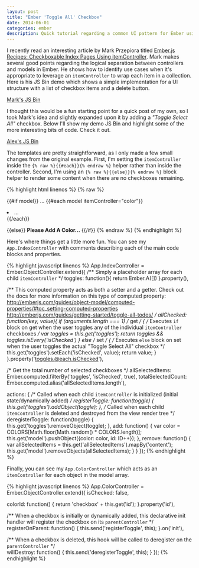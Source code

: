 ```yaml
---
layout: post
title: "Ember 'Toggle All' Checkbox"
date: 2014-06-01
categories: ember
description: Quick tutorial regarding a common UI pattern for Ember using checkboxes to display a list of items with a 'Toggle All' checkbox for the list.
---
```


I recently read an interesting article by Mark Przepiora titled [Ember.js Recipes: Checkboxable Index Pages Using itemController](http://codeflip.przepiora.ca/blog/2014/05/22/ember-js-recipes-checkboxable-index-pages-using-itemcontroller/). Mark makes several good points regarding the logical separation between controllers and models in Ember. He shows how to identify use cases when it's appropriate to leverage an <code class="inline-code">itemController</code> to wrap each item in a collection. Here is his JS Bin demo which shows a simple implementation for a UI structure with a list of checkbox items and a delete button.

<a class="jsbin-embed" href="http://emberjs.jsbin.com/kiwijowe/9/embed?output">Mark's JS Bin</a><script src="http://static.jsbin.com/js/embed.js"></script>

I thought this would be a fun starting point for a quick post of my own, so I took Mark's idea and slightly expanded upon it by adding a *"Toggle Select All"* checkbox. Below I'll show my demo JS Bin and highlight some of the more interesting bits of code. Check it out.

<a class="jsbin-embed" href="http://emberjs.jsbin.com/coliwiwa/2/embed?output">Alex's JS Bin</a><script src="http://static.jsbin.com/js/embed.js"></script>

The templates are pretty straightforward, as I only made a few small changes from the original example. First, I'm setting the <code class="inline-code">itemController</code> inside the <code class="inline-code">{% raw %}{{#each}}{% endraw %}</code> helper rather than inside the controller. Second, I'm using an  <code class="inline-code">{% raw %}{{else}}{% endraw %}</code> block helper to render some content when there are no checkboxes remaining.


{% highlight html linenos %}
{% raw %}
<!-- index.hbs -->
{{#if model}}
  ...
  {{#each model itemController="color"}}
    <li>...</li>
  {{/each}}
  </ul>
{{else}}
  <strong>Please Add A Color...</strong>
{{/if}}
{% endraw %}
{% endhighlight %}

Here's where things get a little more fun. You can see my <code class="inline-code">App.IndexController</code> with comments describing each of the main code blocks and properties.

{% highlight javascript linenos %}
App.IndexController = Ember.ObjectController.extend({
  /**
   Simply a placeholder array for each child `itemController`
  */
  toggles: function(){ return Ember.A([]) }.property(),
  
  /**
   This computed property acts as both a setter and a getter. Check 
   out the docs for more information on this type of computed property:
     http://emberjs.com/guides/object-model/computed-properties/#toc_setting-computed-properties
     http://emberjs.com/guides/getting-started/toggle-all-todos/
  */
  allChecked: function(key, value){
    if (arguments.length === 1) /* get */ { 
      /* Executes `if` block on get when the user toggles any of the individual `itemController` checkboxes */
      var toggles = this.get('toggles');
      return toggles && toggles.isEvery('isChecked')
    } else /* set */ {
      /* Executes `else` block on set when the user toggles the actual "Toggle Select All" checkbox */
      this.get('toggles').setEach('isChecked', value);
      return value;
    }
  }.property('toggles.@each.isChecked'),
  
  /* Get the total number of selected checkboxes */
  allSelectedItems: Ember.computed.filterBy('toggles', 'isChecked', true),
  totalSelectedCount: Ember.computed.alias('allSelectedItems.length'),
  
  actions: {
    /* Called when each child `itemController` is initialized (initial state/dynamically added) */
    registerToggle: function(toggle) {
      this.get('toggles').addObject(toggle);
    },
    /* Called when each child `itemController` is deleted and destroyed from the view render tree */
    deregisterToggle: function(toggle) {
      this.get('toggles').removeObject(toggle);
    },
    add: function() {
      var color = COLORS[Math.floor(Math.random() * COLORS.length)];
      this.get('model').pushObject({color: color, id: ID++}); 
    },
    remove: function() {
      var allSelectedItems = this.get('allSelectedItems').mapBy('content');
      this.get('model').removeObjects(allSelectedItems);
    }
  }
});
{% endhighlight %}

Finally, you can see my <code class="inline-code">App.ColorController</code> which acts as an <code class="inline-code">itemController</code> for each object in the model array.

{% highlight javascript linenos %}
App.ColorController = Ember.ObjectController.extend({
  isChecked: false,
  
  colorId: function() {
    return 'checkbox' + this.get('id');
  }.property('id'),
  
  /**
   When a checkbox is initially or dynamically added, this declarative init handler will register the checkbox on its `parentController`
  */
  registerOnParent: function() {
    this.send('registerToggle', this);
  }.on('init'),

  /**
   When a checkbox is deleted, this hook will be called to deregister on the `parentController`
  */                                              
  willDestroy: function() {
    this.send('deregisterToggle', this);
  }
});
{% endhighlight %}
